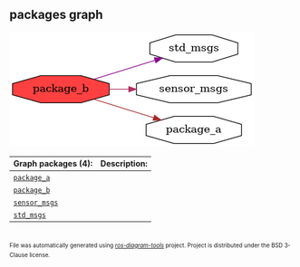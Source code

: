 <!--
File was automatically generated using 'ros-diagram-tools' project.
Project is distributed under the BSD 3-Clause license.
-->

## packages graph

[![package_b](package_b.png "package_b")](package_b.png)

| Graph packages (4): | Description: |
| ----------------------------------- | ------------ |
| [`package_a`](package_a.html) |  |
| [`package_b`](package_b.html) |  |
| [`sensor_msgs`](sensor_msgs.html) |  |
| [`std_msgs`](std_msgs.html) |  |


</br>
<font size="1">
File was automatically generated using <a href="https://github.com/anetczuk/ros-diagram-tools"><i>ros-diagram-tools</i></a> project.
Project is distributed under the BSD 3-Clause license.
</font>
